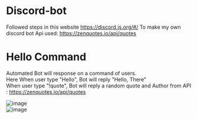 # Discord-bot
Followed steps in this website https://discord.js.org/#/ To make my own discord bot 
Api used: https://zenquotes.io/api/quotes

# Hello Command 
Automated Bot will response on a command of users.    
Here When user type "Hello", Bot will reply "Hello, There"  
When user type "!quote", Bot will reply a random quote and Author from API : https://zenquotes.io/api/quotes


![image](https://user-images.githubusercontent.com/99052999/153988094-4ffadc24-bfed-4b85-ab5a-e90cae3e51d1.png)  
![image](https://user-images.githubusercontent.com/99052999/153988585-3d7357ba-3666-45b6-85c2-81f5072c25b1.png)
